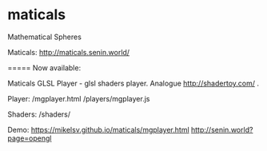 # maticals
Mathematical Spheres

Maticals: http://maticals.senin.world/

=====
Now available:


Maticals GLSL Player - glsl shaders player. Analogue http://shadertoy.com/ .

Player:
/mgplayer.html
/players/mgplayer.js

Shaders:
/shaders/

Demo:
https://mikelsv.github.io/maticals/mgplayer.html
http://senin.world?page=opengl

